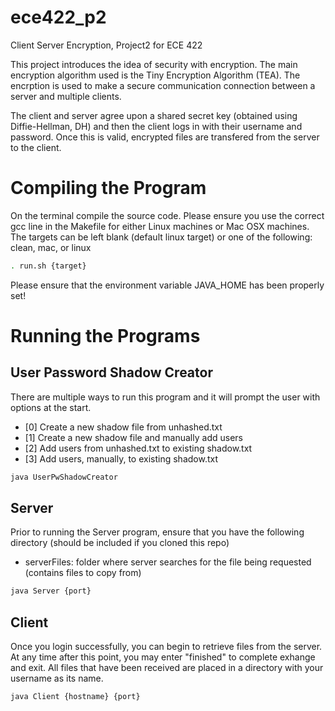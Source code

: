 # ece422_p2
Client Server Encryption, Project2 for ECE 422

This project introduces the idea of security with encryption. The main encryption algorithm used is the Tiny Encryption Algorithm (TEA). The encrption is used to make a secure communication connection between a server and multiple clients. 

The client and server agree upon a shared secret key (obtained using Diffie-Hellman, DH) and then the client logs in with their username and password. Once this is valid, encrypted files are transfered from the server to the client.

# Compiling the Program
On the terminal compile the source code. Please ensure you use the correct gcc line in the Makefile for either Linux machines or Mac OSX machines. The targets can be left blank (default linux target) or one of the following: clean, mac, or linux
```bash
. run.sh {target}
```
Please ensure that the environment variable JAVA_HOME has been properly set!
# Running the Programs
User Password Shadow Creator
---
There are multiple ways to run this program and it will prompt the user with options at the start.<br>
* [0] Create a new shadow file from unhashed.txt<br>
* [1] Create a new shadow file and manually add users<br>
* [2] Add users from unhashed.txt to existing shadow.txt<br>
* [3] Add users, manually, to existing shadow.txt<br>
```bash
java UserPwShadowCreator
```
Server
---
Prior to running the Server program, ensure that you have the following directory (should be included if you cloned this repo)
* serverFiles: folder where server searches for the file being requested (contains files to copy from)
```bash
java Server {port}
```
Client
---
Once you login successfully, you can begin to retrieve files from the server. At any time after this point, you may enter "finished" to complete exhange and exit. All files that have been received are placed in a directory with your username as its name.
```bash
java Client {hostname} {port}
```
